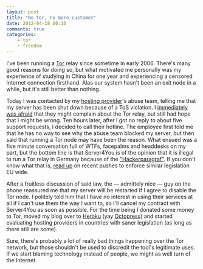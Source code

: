 ```yaml
---
layout: post
title: "No Tor, no more customer"
date: 2012-04-18 00:10
comments: true
categories:
    - tor
    - freedom
---
```

I've been running a [Tor](https://www.torproject.org/) relay since sometime in early 2006. There's many good reasons for doing so, but what motivated me personally was my experience of studying in China for one year and experiencing a censored Internet connection firsthand. Alas our system hasn't been an exit node in a while, but it's still better than nothing.

Today I was contacted by my [hosting provider](http://server4you.de)'s abuse team, telling me that my server has been shut down because of a ToS violation. I [immediately was afraid](https://twitter.com/#!/citizen428/status/192189329177718784) that they might complain about the Tor relay, but still had hope that I might be wrong. Ten hours later, after I got no reply to about five support requests, I decided to call their hotline. The employee first told me that he has no way to see why the abuse team blocked my server, but then said that running a Tor node may have been the reason. What ensued was a five minute conversation full of WTFs, facepalms and headdesks on my part, but the bottom line is that Server4You is of the opinion that it is illegal to run a Tor relay in Germany because of the ["Hackerparagraf"](http://de.wikipedia.org/wiki/Hackerparagraf). If you don't know what that is, [read up](http://hackingexpose.blogspot.com/2012/04/watch-out-white-hats-european-union_3977.html) on recent pushes to enforce similar legislation EU wide.

After a fruitless discussion of said law, the — admittely nice — guy on the phone reassured me that my server will be restarted if I agree to disable the Tor node. I politely told him that I have no interest in using their services at all if I can't use them the way I want to, so I'll cancel my contract with Server4You as soon as possible. For the time being I donated some money to Tor, moved my blog over to [Heroku](http://www.heroku.com/) (yay [Octopress](http://octopress.org/)) and started evaluating hosting providers in countries with saner legislation (as long as there still are some).

Sure, there's probably a lot of really bad things happening over the Tor network, but those shouldn't be used to discredit the tool's legitimate uses. If we start blaming technology instead of people, we might as well turn of the Internet.
